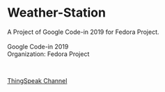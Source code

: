 # Weather-Station
A Project of Google Code-in 2019 for Fedora Project.
<br />
<br />
Google Code-in 2019
<br />
Organization: Fedora Project

<br />

<a href="https://thingspeak.com/channels/947635/">ThingSpeak Channel</a>

